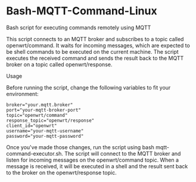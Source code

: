 # Bash-MQTT-Command-Linux

Bash script for executing commands remotely using MQTT

This script connects to an MQTT broker and subscribes to a topic called openwrt/command. It waits for incoming messages, which are expected to be shell commands to be executed on the current machine. The script executes the received command and sends the result back to the MQTT broker on a topic called openwrt/response.


Usage

Before running the script, change the following variables to fit your environment:

```
broker="your.mqtt.broker"
port="your-mqtt-broker-port"
topic="openwrt/command"
response_topic="openwrt/response"
client_id="openwrt"
username="your-mqtt-username"
password="your-mqtt-password"
```

Once you've made those changes, run the script using bash mqtt-command-executor.sh. The script will connect to the MQTT broker and listen for incoming messages on the openwrt/command topic. When a message is received, it will be executed in a shell and the result sent back to the broker on the openwrt/response topic.
